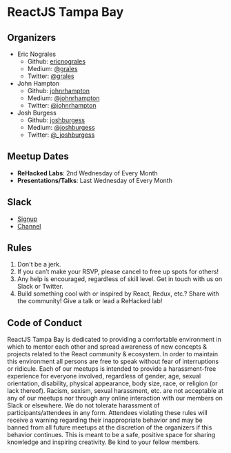 # ReactJS Tampa Bay

## Organizers

* Eric Nograles
    * Github: [ericnograles](https://github.com/ericnograles)
    * Medium: [@grales](https://medium.com/@grales)
    * Twitter: [@grales](https://twitter.com/@grales)
* John Hampton
    * Github: [johnrhampton](https://github.com/johnrhampton)
    * Medium: [@johnrhampton](https://medium.com/@johnrhampton)
    * Twitter: [@johnrhampton](https://twitter.com/@johnrhampton)
* Josh Burgess
    * Github: [joshburgess](https://github.com/joshburgess)
    * Medium: [@joshburgess](https://medium.com/@joshburgess)
    * Twitter: [@_joshburgess](https://twitter.com/@_joshburgess)

## Meetup Dates

* **ReHacked Labs**: 2nd Wednesday of Every Month 
* **Presentations/Talks**: Last Wednesday of Every Month

## Slack
* [Signup](reactjstampabay-slack.heroku.com)
* [Channel](reactjstampabay.slack.com)

## Rules

1. Don't be a jerk.
2. If you can’t make your RSVP, please cancel to free up spots for others!
3. Any help is encouraged, regardless of skill level. Get in touch with us on Slack or Twitter.
4. Build something cool with or inspired by React, Redux, etc.? Share with the community! Give a talk or lead a ReHacked lab!

## Code of Conduct

ReactJS Tampa Bay is dedicated to providing a comfortable environment in which to mentor each other and spread awareness of new concepts & projects related to the React community & ecosystem. In order to maintain this environment all persons are free to speak without fear of interruptions or ridicule. Each of our meetups is intended to provide a harassment-free experience for everyone involved, regardless of gender, age, sexual orientation, disability, physical appearance, body size, race, or religion (or lack thereof). Racism, sexism, sexual harassment, etc. are not acceptable at any of our meetups nor through any online interaction with our members on Slack or elsewhere. We do not tolerate harassment of participants/attendees in any form. Attendees violating these rules will receive a warning regarding their inappropriate behavior and may be banned from all future meetups at the discretion of the organizers if this behavior continues. This is meant to be a safe, positive space for sharing knowledge and inspiring creativity. Be kind to your fellow members.


